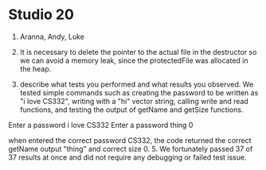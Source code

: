# Studio 20
1. Aranna, Andy, Luke
2. It is necessary to delete the pointer to the actual file in the destructor 
so we can avoid a memory leak, since the protectedFile was allocated in the heap.

4. describe what tests you performed and what results you
   observed.
We tested simple commands such as creating the password to be written as "i love CS332", writing with a "hi" vector
string, calling write and read functions, and testing the output of getName and getSize functions. 

Enter a password
i love CS332
Enter a password
thing
0

when entered the correct password CS332, the code returned the correct getName output "thing" and 
correct size 0. 
5. We fortunately passed 37 of 37 results at once and did not require any debugging or failed test issue.
